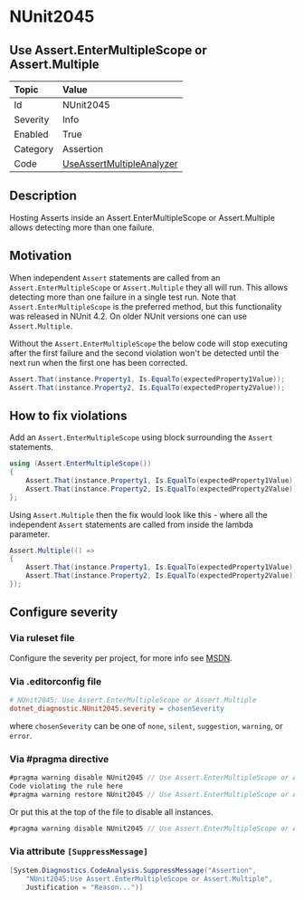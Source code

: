 # NUnit2045

## Use Assert.EnterMultipleScope or Assert.Multiple

| Topic    | Value
| :--      | :--
| Id       | NUnit2045
| Severity | Info
| Enabled  | True
| Category | Assertion
| Code     | [UseAssertMultipleAnalyzer](https://github.com/nunit/nunit.analyzers/blob/4.9.2/src/nunit.analyzers/UseAssertMultiple/UseAssertMultipleAnalyzer.cs)

## Description

Hosting Asserts inside an Assert.EnterMultipleScope or Assert.Multiple allows detecting more than one failure.

## Motivation

When independent `Assert` statements are called from an `Assert.EnterMultipleScope` or `Assert.Multiple` they all
will run. This allows detecting more than one failure in a single test run. Note that `Assert.EnterMultipleScope` is
the preferred method, but this functionality was released in NUnit 4.2. On older NUnit versions one can use
`Assert.Multiple`.

Without the `Assert.EnterMultipleScope` the below code will stop executing after the first failure and the second
violation won't be detected until the next run when the first one has been corrected.

```csharp
Assert.That(instance.Property1, Is.EqualTo(expectedProperty1Value));
Assert.That(instance.Property2, Is.EqualTo(expectedProperty2Value));
```

## How to fix violations

Add an `Assert.EnterMultipleScope` using block surrounding the `Assert` statements.

```csharp
using (Assert.EnterMultipleScope())
{
    Assert.That(instance.Property1, Is.EqualTo(expectedProperty1Value));
    Assert.That(instance.Property2, Is.EqualTo(expectedProperty2Value));
};
```

Using `Assert.Multiple` then the fix would look like this - where all the independent `Assert` statements are called from
inside the lambda parameter.

```csharp
Assert.Multiple(() =>
{
    Assert.That(instance.Property1, Is.EqualTo(expectedProperty1Value));
    Assert.That(instance.Property2, Is.EqualTo(expectedProperty2Value));
});
```

<!-- start generated config severity -->
## Configure severity

### Via ruleset file

Configure the severity per project, for more info see
[MSDN](https://learn.microsoft.com/en-us/visualstudio/code-quality/using-rule-sets-to-group-code-analysis-rules?view=vs-2022).

### Via .editorconfig file

```ini
# NUnit2045: Use Assert.EnterMultipleScope or Assert.Multiple
dotnet_diagnostic.NUnit2045.severity = chosenSeverity
```

where `chosenSeverity` can be one of `none`, `silent`, `suggestion`, `warning`, or `error`.

### Via #pragma directive

```csharp
#pragma warning disable NUnit2045 // Use Assert.EnterMultipleScope or Assert.Multiple
Code violating the rule here
#pragma warning restore NUnit2045 // Use Assert.EnterMultipleScope or Assert.Multiple
```

Or put this at the top of the file to disable all instances.

```csharp
#pragma warning disable NUnit2045 // Use Assert.EnterMultipleScope or Assert.Multiple
```

### Via attribute `[SuppressMessage]`

```csharp
[System.Diagnostics.CodeAnalysis.SuppressMessage("Assertion",
    "NUnit2045:Use Assert.EnterMultipleScope or Assert.Multiple",
    Justification = "Reason...")]
```
<!-- end generated config severity -->

